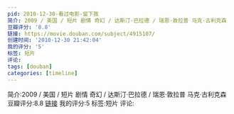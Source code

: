 ```yaml
---
pid: 2010-12-30-看过电影-留下我
简介: 2009 / 美国 / 短片 剧情 奇幻 / 达斯汀·巴拉德 / 瑞恩·敦拉普 马克·古利克森
豆瓣评分: '8.8'
链接: https://movie.douban.com/subject/4915107/
创建时间: '2010-12-30 21:42:04'
我的评分: '5'
标签: 短片
评论:
tags: [douban]
categories: [timeline]
---
```

简介:2009 / 美国 / 短片 剧情 奇幻 / 达斯汀·巴拉德 / 瑞恩·敦拉普 马克·古利克森
豆瓣评分:8.8
[链接](https://movie.douban.com/subject/4915107/)
我的评分:5
标签:短片
评论:
